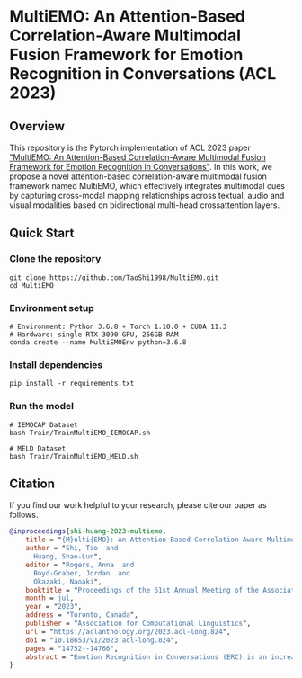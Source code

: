 # MultiEMO: An Attention-Based Correlation-Aware Multimodal Fusion Framework for Emotion Recognition in Conversations (ACL 2023)

## Overview
This repository is the Pytorch implementation of ACL 2023 paper ["MultiEMO: An Attention-Based Correlation-Aware Multimodal Fusion Framework for Emotion Recognition in Conversations"](https://aclanthology.org/2023.acl-long.824.pdf). In this work, we propose a novel attention-based correlation-aware multimodal fusion framework named MultiEMO,
which effectively integrates multimodal cues by capturing cross-modal mapping relationships across textual, audio and visual modalities based on bidirectional multi-head crossattention layers.

## Quick Start
### Clone the repository
```
git clone https://github.com/TaoShi1998/MultiEMO.git
cd MultiEMO
```
### Environment setup
```
# Environment: Python 3.6.8 + Torch 1.10.0 + CUDA 11.3
# Hardware: single RTX 3090 GPU, 256GB RAM
conda create --name MultiEMOEnv python=3.6.8
```
### Install dependencies
```
pip install -r requirements.txt
```
### Run the model
```
# IEMOCAP Dataset
bash Train/TrainMultiEMO_IEMOCAP.sh

# MELD Dataset
bash Train/TrainMultiEMO_MELD.sh
```

## Citation
If you find our work helpful to your research, please cite our paper as follows.
```bibtex
@inproceedings{shi-huang-2023-multiemo,
    title = "{M}ulti{EMO}: An Attention-Based Correlation-Aware Multimodal Fusion Framework for Emotion Recognition in Conversations",
    author = "Shi, Tao  and
      Huang, Shao-Lun",
    editor = "Rogers, Anna  and
      Boyd-Graber, Jordan  and
      Okazaki, Naoaki",
    booktitle = "Proceedings of the 61st Annual Meeting of the Association for Computational Linguistics (Volume 1: Long Papers)",
    month = jul,
    year = "2023",
    address = "Toronto, Canada",
    publisher = "Association for Computational Linguistics",
    url = "https://aclanthology.org/2023.acl-long.824",
    doi = "10.18653/v1/2023.acl-long.824",
    pages = "14752--14766",
    abstract = "Emotion Recognition in Conversations (ERC) is an increasingly popular task in the Natural Language Processing community, which seeks to achieve accurate emotion classifications of utterances expressed by speakers during a conversation. Most existing approaches focus on modeling speaker and contextual information based on the textual modality, while the complementarity of multimodal information has not been well leveraged, few current methods have sufficiently captured the complex correlations and mapping relationships across different modalities. Furthermore, existing state-of-the-art ERC models have difficulty classifying minority and semantically similar emotion categories. To address these challenges, we propose a novel attention-based correlation-aware multimodal fusion framework named MultiEMO, which effectively integrates multimodal cues by capturing cross-modal mapping relationships across textual, audio and visual modalities based on bidirectional multi-head cross-attention layers. The difficulty of recognizing minority and semantically hard-to-distinguish emotion classes is alleviated by our proposed Sample-Weighted Focal Contrastive (SWFC) loss. Extensive experiments on two benchmark ERC datasets demonstrate that our MultiEMO framework consistently outperforms existing state-of-the-art approaches in all emotion categories on both datasets, the improvements in minority and semantically similar emotions are especially significant.",
}
```
